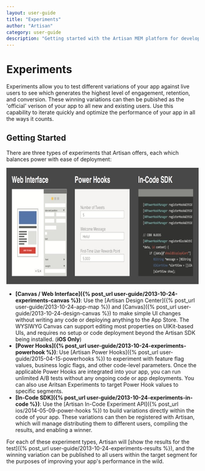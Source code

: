 ```yaml
---
layout: user-guide
title: "Experiments"
author: "Artisan"
category: user-guide
description: "Getting started with the Artisan MEM platform for developers."
---
```

# Experiments
Experiments allow you to test different variations of your app against live users to see which generates the highest level of engagement, retention, and conversion. These winning variations can then be pubished as the 'official' verison of your app to all new and existing users.  Use this capability to iterate quickly and optimize the performance of your app in all the ways it counts.

## Getting Started
There are three types of experiments that Artisan offers, each which balances power with ease of deployment:

<p><img src="/images/screens/experiment-types-800x305.jpg" width="800" height="305" alt="Types of Artisan Experiments." /></p>

* **[Canvas / Web Interface]({% post_url user-guide/2013-10-24-experiments-canvas %})**: Use the [Artisan Design Center]({% post_url user-guide/2013-10-24-app-map %}) and [Canvas]({% post_url user-guide/2013-10-24-design-canvas %}) to make simple UI changes without writing any code or deploying anything to the App Store.  The WYSIWYG Canvas can support editing most properties on UIKit-based UIs, and requires no setup or code deployment beyond the Artisan SDK being installed.  (__iOS Only__)
* **[Power Hooks]({% post_url user-guide/2013-10-24-experiments-powerhook %})**: Use [Artisan Power Hooks]({% post_url user-guide/2015-04-15-powerhooks %}) to experiment with feature flag values, business logic flags, and other code-level parameters.  Once the applicable Power Hooks are integrated into your app, you can run unlimited A/B tests without any ongoing code or app deployments.  You can also use Aritsan Experiments to target Power Hook values to specific segments.
* **[In-Code SDK]({% post_url user-guide/2013-10-24-experiments-in-code %})**: Use the [Artisan In-Code Experiment API]({% post_url ios/2014-05-09-power-hooks %}) to build variations directly within the code of your app.  These variations can then be registered with Artisan, which will manage distributing them to different users, compiling the results, and enabling a winner.

For each of these experiment types, Artisan will [show the results for the test]({% post_url user-guide/2013-10-24-experiments-results %}), and the winning variation can be published to all users within the target segment for the purposes of improving your app's performance in the wild.
